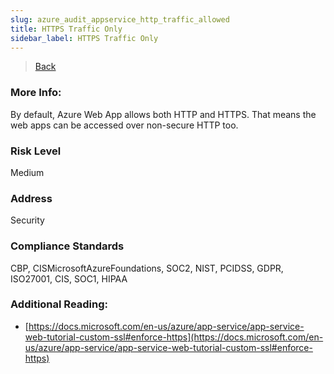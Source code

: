 ```yaml
---
slug: azure_audit_appservice_http_traffic_allowed
title: HTTPS Traffic Only
sidebar_label: HTTPS Traffic Only
---
```

> [Back](../../azureappserviceaudit)

### More Info:
By default, Azure Web App allows both HTTP and HTTPS. That means the web apps can be accessed over non-secure HTTP too.

### Risk Level
Medium

### Address
Security

### Compliance Standards
CBP, CISMicrosoftAzureFoundations, SOC2, NIST, PCIDSS, GDPR, ISO27001, CIS, SOC1, HIPAA

### Additional Reading:
- [https://docs.microsoft.com/en-us/azure/app-service/app-service-web-tutorial-custom-ssl#enforce-https](https://docs.microsoft.com/en-us/azure/app-service/app-service-web-tutorial-custom-ssl#enforce-https) 

